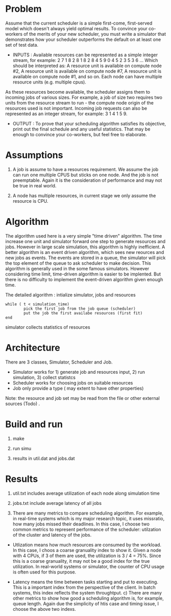 Problem 
=============== 

 Assume that the current scheduler is a simple first-come,
first-served model which doesn't always yield optimal results. To
convince your co-workers of the merits of your new scheduler, you must
write a simulator that demonstrates how your scheduler outperforms the
default on at least one set of test data.

* INPUTS : Available resources can be represented as a simple integer stream, for example:
2 7 1 8 2 8 1 8 2 8 4 5 9 0 4 5 2 3 5 3 6 ...
Which should be interpreted as:
A resource unit is available on compute node #2,
A resource unit is available on compute node #7,
A resource unit is available on compute node #1,
and so on. Each node can have multiple resource units (e.g. multiple cpus).

As these resources become available, the scheduler assigns them to
incoming jobs of various sizes. For example, a job of size two
requires two units from the resource stream to run - the compute node
origin of the resources used is not important. Incoming job requests
can also be represented as an integer stream, for example: 3 1 4 1 5
9.

* OUTPUT : To prove that your scheduling algorithm satisfies its
objective, print out the final schedule and any useful
statistics. That may be enough to convince your co-workers, but feel
free to elaborate.

Assumptions 
=============== 

1.  A job is assume to have a resources requirement. We assume the job
can run one multiple CPUS but sticks on one node.  And the job is not
preemptable. Again it is the consideration of performance and may not
be true in real world.

2. A node has multiple resources, in current stage we only assume the
resource is CPU.
 

Algorithm 
=============== 

The algorithm used here is a very simple "time driven" algorithm. The
time increase one unit and simulator forward one step to generate
resources and jobs. However in large scale simulation, this algorithm
is highly inefficient. A better algorithm is an event driven
algorithm, which sees new reources and new jobs as events. The events
are stored in a queue, the simulator will pick the top element of the
queue to ask scheduler to make decision. This algorithm is generally
used in the some famous simulators. However considering time limit,
time-driven algorithm is easier to be implented. But there is no
difficulty to implement the event-driven algorithm given enough
time.

The detailed algorithm :
intialize simulator, jobs and resources

	while ( t < simulation_time) 
      	  	pick the first job from the job queue (scheduler)
      	  	put the job the first availabe resources (first fit)
	end

simulator collects statistics of resources



Architecture
===============

There are 3 classes, Simulator, Scheduler and Job.
* Simulator works for 1) generate job and resources input, 2) run simulation, 3) collect statistcs
* Scheduler works for choosing jobs on suitable resources
* Job only provide a type ( may extent to have other properties)

Note: the resource and job set may be read from the file or other external sources (Todo) . 

Build and run
===============
1.  make

2.  run simu

3.  results in util.dat and jobs.dat


Results 
=============== 

1.  util.txt includes average utilization of each node along simulation time

2.  jobs.txt include average latency of all jobs 

3.  There are many metrics to compare scheduling algorithm. For
example, in real-time systems which is my major research topic, it
uses missratio, how many jobs missed their deadlines. In this case, I
choose two common metrics to represent performance of the scheduler:
utilzation of the cluster and latency of the jobs.

* Utlization means how much resources are consumed by the
workload. In this case, I choos a coarse granuality index to show
it. Given a node with 4 CPUs, if 3 of them are used, the utilization
is 3 / 4 = 75%. Since this is a coarse granuality, it may not be a
good index for the true utilization. In real-world systems or
simulator, the counter of CPU usage is often used for this purpose.

* Latency means the time between tasks starting and put to executing. This
is a important index from the perspective of the client. In batch
systems, this index reflects the system throughtput.  c) There are
many other metrics to show how good a scheduling algorithm is, for
example, queue length. Again due the simplicity of htis case and
timing issue, I choose the above two indexs.

